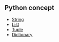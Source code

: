 ## Python concept

* [String](https://github.com/muhlenXi/PythonEx/blob/master/Files/String.md)
* [List](https://github.com/muhlenXi/PythonEx/blob/master/Files/List.md)
* [Tuple](https://github.com/muhlenXi/PythonEx/blob/master/Files/Tuple.md)
* [Dictionary](https://github.com/muhlenXi/PythonEx/blob/master/Files/Dictionary.md)




